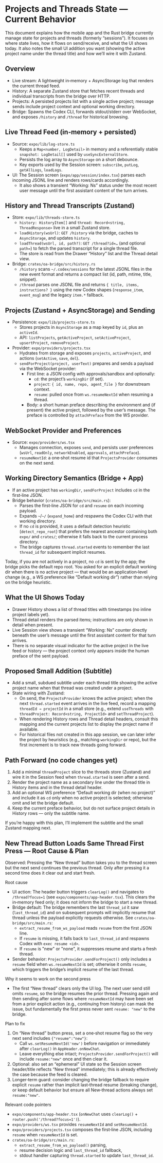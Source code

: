 # Projects and Threads State — Current Behavior

This document explains how the mobile app and the Rust bridge currently manage state for projects and threads (formerly “sessions”). It focuses on where state lives, how it flows on send/receive, and what the UI shows today. It also notes the small UI addition you want (showing the active project name under the thread title) and how we’ll wire it with Zustand.

## Overview
- Live stream: A lightweight in‑memory + AsyncStorage log that renders the current thread feed.
- History: A separate Zustand store that fetches recent threads and individual transcripts from the bridge over HTTP.
- Projects: A persisted projects list with a single active project; message sends include project context and optional working directory.
- Bridge: Spawns the Codex CLI, forwards stdout/stderr over WebSocket, and exposes `/history` and `/thread` for historical browsing.

## Live Thread Feed (in‑memory + persisted)
- Source: `expo/lib/log-store.ts`
  - Keeps a `Map<number, LogDetail>` in memory and a referentially stable `snapshot: LogDetail[]` used by `useSyncExternalStore`.
  - Persists the log array to `AsyncStorage` on a short debounce.
  - Key exports used by the Session screen: `subscribe`, `putLog`, `getAllLogs`, `loadLogs`.
- UI: The Session screen (`expo/app/session/index.tsx`) parses each incoming JSONL line and renders rows/cards accordingly.
  - It also shows a transient “Working: Ns” status under the most recent user message until the first assistant content of the turn arrives.

## History and Thread Transcripts (Zustand)
- Store: `expo/lib/threads-store.ts`
  - `history: HistoryItem[]` and `thread: Record<string, ThreadResponse>` live in a small Zustand store.
  - `loadHistory(wsUrl)`: `GET /history` via the bridge, caches to `AsyncStorage`, and updates `history`.
  - `loadThread(wsUrl, id, path?)`: `GET /thread?id=…` (and optional `path=`) to fetch the parsed transcript for a single thread file.
  - The store is read from the Drawer “History” list and the Thread detail view.
- Bridge: `crates/oa-bridge/src/history.rs`
  - `/history` scans `~/.codex/sessions` for the latest JSONL files in the new event format and returns a compact list (id, path, mtime, title, snippet).
  - `/thread` parses one JSONL file and returns `{ title, items, instructions? }` using the new Codex shapes (`response_item`, `event_msg`) and the legacy `item.*` fallback.

## Projects (Zustand + AsyncStorage) and Sending
- Persistence: `expo/lib/projects-store.ts`
  - Stores projects in `AsyncStorage` as a map keyed by `id`, plus an `activeId`.
  - API: `listProjects`, `getActiveProject`, `setActiveProject`, `upsertProject`, `removeProject`.
- Provider: `expo/providers/projects.tsx`
  - Hydrates from storage and exposes `projects`, `activeProject`, and actions (`setActive`, `save`, `del`).
  - `sendForProject(project, userText)` prepares and sends a payload via the WebSocket provider:
    - First line: a JSON config with approvals/sandbox and optionally:
      - `cd`: the project’s `workingDir` (if set).
      - `project`: `{ id, name, repo, agent_file }` for downstream context.
      - `resume`: pulled once from `ws.resumeNextId` when resuming a thread.
    - Body: a short human preface describing the environment and (if present) the active project, followed by the user’s message. The preface is controlled by `attachPreface` from the WS provider.

## WebSocket Provider and Preferences
- Source: `expo/providers/ws.tsx`
  - Manages connection, exposes `send`, and persists user preferences (`wsUrl`, `readOnly`, `networkEnabled`, `approvals`, `attachPreface`).
  - `resumeNextId`: a one‑shot resume id that `ProjectsProvider` consumes on the next send.

## Working Directory Semantics (Bridge + App)
- If an active project has `workingDir`, `sendForProject` includes `cd` in the first‑line JSON.
- Bridge behavior (`crates/oa-bridge/src/main.rs`):
  - Parses the first‑line JSON for `cd` and `resume` on each incoming payload.
  - Expands `~`/`~/` (`expand_home`) and respawns the Codex CLI with that working directory.
  - If no `cd` is provided, it uses a default detection heuristic (`detect_repo_root`) that prefers the nearest ancestor containing both `expo/` and `crates/`; otherwise it falls back to the current process directory.
  - The bridge captures `thread.started` events to remember the last `thread_id` for subsequent implicit resumes.

Today, if you are not actively in a project, no `cd` is sent by the app; the bridge picks the default repo root. You asked for an explicit default working dir when there is no active project — that would be an application‑level change (e.g., a WS preference like “Default working dir”) rather than relying on the bridge heuristic.

## What the UI Shows Today
- Drawer History shows a list of thread titles with timestamps (no inline project labels yet).
- Thread detail renders the parsed items; instructions are only shown in detail when present.
- Live Session view shows a transient “Working: Ns” counter directly beneath the user’s message until the first assistant content for that turn arrives.
- There is no separate visual indicator for the active project in the live feed or history — the project context only appears inside the human preface of the sent payload.

## Proposed Small Addition (Subtitle)
- Add a small, subdued subtitle under each thread title showing the active project name when that thread was created under a project.
- State wiring with Zustand:
  - On send, the `ProjectsProvider` knows the active project; when the next `thread.started` event arrives in the live feed, record a mapping `threadId → projectId` in a small store (e.g., extend `useThreads` with `threadProject: Record<string, ProjectId>` and `setThreadProject`).
  - When rendering History rows and Thread detail headers, consult this mapping and the current projects list to display the project name if available.
  - For historical files not created in this app session, we can later infer the project by heuristics (e.g., matching `workingDir` or repo), but the first increment is to track new threads going forward.

## Path Forward (no code changes yet)
1. Add a minimal `threadProject` slice to the threads store (Zustand) and wire it in the Session feed when `thread.started` is seen after a send.
2. Render the project name as a secondary line under the thread title in History items and in the thread detail header.
3. Add an optional WS preference “Default working dir (when no project)” and include it as `cd` only when no active project is selected; otherwise omit and let the bridge default.
4. Keep the current preface behavior, but do not surface project details in History rows — only the subtitle name.

If you’re happy with this plan, I’ll implement the subtitle and the small Zustand mapping next.

## New Thread Button Loads Same Thread First Press — Root Cause & Plan

Observed: Pressing the “New thread” button takes you to the thread screen but the next send continues the previous thread. Only after pressing it a second time does it clear out and start fresh.

Root cause
- UI action: The header button triggers `clearLog()` and navigates to `/thread?focus=1` (see `expo/components/app-header.tsx`). This clears the in‑memory feed only; it does not inform the bridge to start a new thread.
- Bridge default: The bridge remembers the last `thread_id` it saw (`last_thread_id`) and on subsequent prompts will implicitly resume that thread unless the payload explicitly requests otherwise. See `crates/oa-bridge/src/main.rs`:
  - `extract_resume_from_ws_payload` reads `resume` from the first JSON line.
  - If `resume` is missing, it falls back to `last_thread_id` and respawns Codex with `exec resume <id>`.
  - If `resume` is "new" or "none", it suppresses resume and starts a fresh thread.
- Sender behavior: `ProjectsProvider.sendForProject()` only includes a `resume` field when `ws.resumeNextId` is set; otherwise it omits `resume`, which triggers the bridge’s implicit resume of the last thread.

Why it seems to work on the second press
- The first “New thread” clears only the UI log. The next user send still omits `resume`, so the bridge resumes the prior thread. Pressing again and then sending after some flows where `resumeNextId` may have been set from a prior explicit action (e.g., continuing from history) can mask the issue, but fundamentally the first press never sent `resume: "new"` to the bridge.

Plan to fix
1. On “New thread” button press, set a one‑shot resume flag so the very next send includes `{"resume":"new"}`:
   - Call `ws.setResumeNextId('new')` before navigation or immediately after `clearLog()` in `AppHeader.onNewChat`.
   - Leave everything else intact; `ProjectsProvider.sendForProject()` will include `resume:"new"` once and then clear it.
2. Optional: also set an “ephemeral” UI state so the Session screen header/title reflects “New thread” immediately; this is already effectively the case because the feed is cleared.
3. Longer‑term guard: consider changing the bridge fallback to require explicit `resume` rather than implicit last‑thread resume (breaking change), or keep default behavior but ensure all New‑thread actions always set `resume:"new"`.

Relevant code pointers
- `expo/components/app-header.tsx` (`onNewChat` uses `clearLog()` + `router.push('/thread?focus=1')`).
- `expo/providers/ws.tsx` provides `resumeNextId` and `setResumeNextId`.
- `expo/providers/projects.tsx` composes the first‑line JSON, including `resume` when `resumeNextId` is set.
- `crates/oa-bridge/src/main.rs`:
  - `extract_resume_from_ws_payload()` parsing,
  - resume decision logic and `last_thread_id` fallback,
  - stdout handler capturing `thread.started` to update `last_thread_id`.
